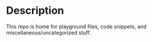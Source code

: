 # Description

This repo is home for playground files, code snippets, and miscellaneous/uncategorized stuff.
